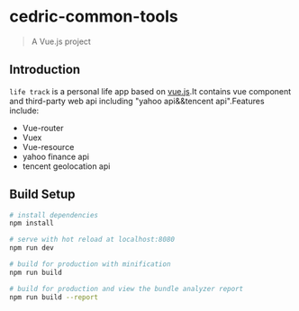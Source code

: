 # cedric-common-tools

> A Vue.js project

## Introduction

`life track` is a personal life app based on [vue.js](http://vuejs.org/).It contains vue component and third-party web api including "yahoo api&&tencent api".Features include:

- Vue-router
- Vuex
- Vue-resource
- yahoo finance api
- tencent geolocation api

## Build Setup

``` bash
# install dependencies
npm install

# serve with hot reload at localhost:8080
npm run dev

# build for production with minification
npm run build

# build for production and view the bundle analyzer report
npm run build --report
```
